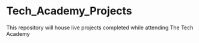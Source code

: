 # Tech_Academy_Projects
This repository will house live projects completed while attending The Tech Academy
